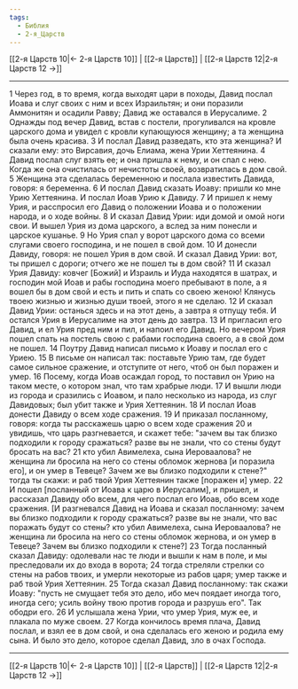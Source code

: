 ```yaml
---
tags:
  - Библия
  - 2-я_Царств
---
```

[[2-я Царств 10|← 2-я Царств 10]] | [[2-я Царств]] | [[2-я Царств 12|2-я Царств 12 →]]

---
1 Через год, в то время, когда выходят цари в походы, Давид послал Иоава и слуг своих с ним и всех Израильтян; и они поразили Аммонитян и осадили Равву; Давид же оставался в Иерусалиме.
2 Однажды под вечер Давид, встав с постели, прогуливался на кровле царского дома и увидел с кровли купающуюся женщину; а та женщина была очень красива.
3 И послал Давид разведать, кто эта женщина? И сказали ему: это Вирсавия, дочь Елиама, жена Урии Хеттеянина.
4 Давид послал слуг взять ее; и она пришла к нему, и он спал с нею. Когда же она очистилась от нечистоты своей, возвратилась в дом свой.
5 Женщина эта сделалась беременною и послала известить Давида, говоря: я беременна.
6 И послал Давид сказать Иоаву: пришли ко мне Урию Хеттеянина. И послал Иоав Урию к Давиду.
7 И пришел к нему Урия, и расспросил его Давид о положении Иоава и о положении народа, и о ходе войны.
8 И сказал Давид Урии: иди домой и омой ноги свои. И вышел Урия из дома царского, а вслед за ним понесли и царское кушанье.
9 Но Урия спал у ворот царского дома со всеми слугами своего господина, и не пошел в свой дом.
10 И донесли Давиду, говоря: не пошел Урия в дом свой. И сказал Давид Урии: вот, ты пришел с дороги; отчего же не пошел ты в дом свой?
11 И сказал Урия Давиду: ковчег [Божий] и Израиль и Иуда находятся в шатрах, и господин мой Иоав и рабы господина моего пребывают в поле, а я вошел бы в дом свой и есть и пить и спать со своею женою! Клянусь твоею жизнью и жизнью души твоей, этого я не сделаю.
12 И сказал Давид Урии: останься здесь и на этот день, а завтра я отпущу тебя. И остался Урия в Иерусалиме на этот день до завтра.
13 И пригласил его Давид, и ел Урия пред ним и пил, и напоил его Давид. Но вечером Урия пошел спать на постель свою с рабами господина своего, а в свой дом не пошел.
14 Поутру Давид написал письмо к Иоаву и послал его с Уриею.
15 В письме он написал так: поставьте Урию там, где будет самое сильное сражение, и отступите от него, чтоб он был поражен и умер.
16 Посему, когда Иоав осаждал город, то поставил он Урию на таком месте, о котором знал, что там храбрые люди.
17 И вышли люди из города и сразились с Иоавом, и пало несколько из народа, из слуг Давидовых; был убит также и Урия Хеттеянин.
18 И послал Иоав донести Давиду о всем ходе сражения.
19 И приказал посланному, говоря: когда ты расскажешь царю о всем ходе сражения
20 и увидишь, что царь разгневается, и скажет тебе: "зачем вы так близко подходили к городу сражаться? разве вы не знали, что со стены будут бросать на вас?
21 кто убил Авимелеха, сына Иероваалова? не женщина ли бросила на него со стены обломок жернова [и поразила его], и он умер в Тевеце? Зачем же вы близко подходили к стене?" тогда ты скажи: и раб твой Урия Хеттеянин также [поражен и] умер.
22 И пошел [посланный от Иоава к царю в Иерусалим], и пришел, и рассказал Давиду обо всем, для чего послал его Иоав, обо всем ходе сражения. [И разгневался Давид на Иоава и сказал посланному: зачем вы близко подходили к городу сражаться? разве вы не знали, что вас поражать будут со стены? кто убил Авимелеха, сына Иероваалова? не женщина ли бросила на него со стены обломок жернова, и он умер в Тевеце? Зачем вы близко подходили к стене?]
23 Тогда посланный сказал Давиду: одолевали нас те люди и вышли к нам в поле, и мы преследовали их до входа в ворота;
24 тогда стреляли стрелки со стены на рабов твоих, и умерли некоторые из рабов царя; умер также и раб твой Урия Хеттеянин.
25 Тогда сказал Давид посланному: так скажи Иоаву: "пусть не смущает тебя это дело, ибо меч поядает иногда того, иногда сего; усиль войну твою против города и разрушь его". Так ободри его.
26 И услышала жена Урии, что умер Урия, муж ее, и плакала по муже своем.
27 Когда кончилось время плача, Давид послал, и взял ее в дом свой, и она сделалась его женою и родила ему сына. И было это дело, которое сделал Давид, зло в очах Господа.

---
[[2-я Царств 10|← 2-я Царств 10]] | [[2-я Царств]] | [[2-я Царств 12|2-я Царств 12 →]]